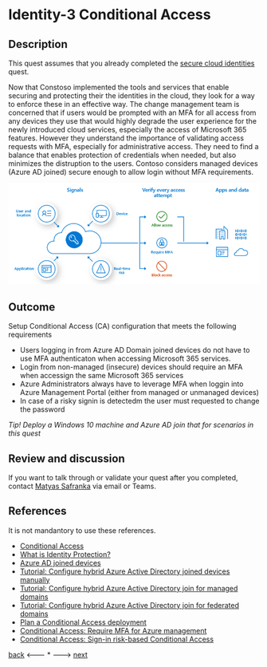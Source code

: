# Identity-3 Conditional Access

## Description

This quest assumes that you already completed the [secure cloud identities](./Identity-2.md) quest.

Now that Constoso implemented the tools and services that enable securing and protecting their the identities in the cloud, they look for a way to enforce these in an effective way. The change management team is concerned that if users would be prompted with an MFA for all access from any devices they use that would highly degrade the user experience for the newly introduced cloud services, especially the access of Microsoft 365 features. However they understand the importance of validating access requests with MFA, especially for administrative access. They need to find a balance that enables protection of credentials when needed, but also minimizes the distruption to the users. Contoso considers managed devices (Azure AD joined) secure enough to allow login without MFA requirements.

![Conditional Access](../../.images/identity/conditional-access-overview.png)


## Outcome

Setup Conditional Access (CA) configuration that meets the following requirements
- Users logging in from Azure AD Domain joined devices do not have to use MFA authenticaton when accessing Microsoft 365 services. 
- Login from non-managed (insecure) devices should require an MFA when accessign the same Microsoft 365 services
- Azure Administrators always have to leverage MFA when loggin into Azure Management Portal (either from managed or unmanaged devices)
- In case of a risky signin is detectedm the user must requested to change the password

*Tip! Deploy a Windows 10 machine and Azure AD join that for scenarios in this quest*

## Review and discussion
If you want to talk through or validate your quest after you completed, contact [Matyas Safranka](mailto:matyas@microsoft.com) via email or Teams.

## References

It is not mandantory to use these references.

- [Conditional Access](https://docs.microsoft.com/en-us/azure/active-directory/conditional-access/overview)
- [What is Identity Protection?](https://docs.microsoft.com/en-us/azure/active-directory/identity-protection/overview-identity-protection)
- [Azure AD joined devices](https://docs.microsoft.com/en-us/azure/active-directory/devices/concept-azure-ad-join)
- [Tutorial: Configure hybrid Azure Active Directory joined devices manually](https://docs.microsoft.com/en-us/azure/active-directory/devices/hybrid-azuread-join-manual)
- [Tutorial: Configure hybrid Azure Active Directory join for managed domains](https://docs.microsoft.com/en-us/azure/active-directory/devices/hybrid-azuread-join-managed-domains)
- [Tutorial: Configure hybrid Azure Active Directory join for federated domains](https://docs.microsoft.com/en-us/azure/active-directory/devices/hybrid-azuread-join-federated-domains)
- [Plan a Conditional Access deployment](https://docs.microsoft.com/en-us/azure/active-directory/conditional-access/plan-conditional-access)
- [Conditional Access: Require MFA for Azure management](https://docs.microsoft.com/en-us/azure/active-directory/conditional-access/howto-conditional-access-policy-azure-management)
- [Conditional Access: Sign-in risk-based Conditional Access](https://docs.microsoft.com/en-us/azure/active-directory/conditional-access/howto-conditional-access-policy-risk)

[back](./Identity-2.md) <--- * ---> [next](./Identity-4.md)
